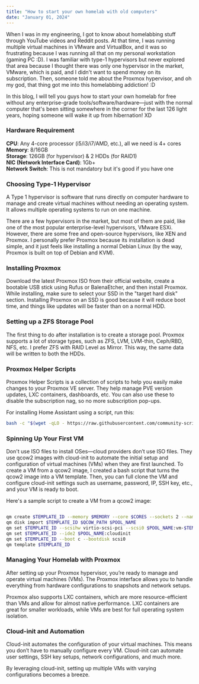 ```yaml
---
title: "How to start your own homelab with old computers"
date: "January 01, 2024"
---
```


When I was in my engineering, I got to know about homelabbing stuff through YouTube videos and Reddit posts. At that time, I was running multiple virtual machines in VMware and VirtualBox, and it was so frustrating because I was running all that on my personal workstation (gaming PC :D). I was familiar with type-1 hypervisors but never explored that area because I thought there was only one hypervisor in the market, VMware, which is paid, and I didn't want to spend money on its subscription. Then, someone told me about the Proxmox hypervisor, and oh my god, that thing got me into this homelabbing addiction! :D

In this blog, I will tell you guys how to start your own homelab for free without any enterprise-grade tools/software/hardware—just with the normal computer that's been sitting somewhere in the corner for the last 126 light years, hoping someone will wake it up from hibernation! XD

### Hardware Requirement

**CPU**: Any 4-core processor (i5/i3/i7/AMD, etc.), all we need is 4+ cores  
**Memory**: 8/16GB  
**Storage**: 126GB (for hypervisor) & 2 HDDs (for RAID1)  
**NIC (Network Interface Card)**: 1Gb+  
**Network Switch**: This is not mandatory but it's good if you have one  

### Choosing Type-1 Hypervisor

A Type 1 hypervisor is software that runs directly on computer hardware to manage and create virtual machines without needing an operating system. It allows multiple operating systems to run on one machine.

There are a few hypervisors in the market, but most of them are paid, like one of the most popular enterprise-level hypervisors, VMware ESXi. However, there are some free and open-source hypervisors, like XEN and Proxmox. I personally prefer Proxmox because its installation is dead simple, and it just feels like installing a normal Debian Linux (by the way, Proxmox is built on top of Debian and KVM).

### Installing Proxmox

Download the latest Proxmox ISO from their official website, create a bootable USB stick using Rufus or BalenaEtcher, and then install Proxmox. While installing, make sure to select your SSD in the "target hard disk" section. Installing Proxmox on an SSD is good because it will reduce boot time, and things like updates will be faster than on a normal HDD.

### Setting up a ZFS Storage Pool

The first thing to do after installation is to create a storage pool. Proxmox supports a lot of storage types, such as ZFS, LVM, LVM-thin, Ceph/RBD, NFS, etc. I prefer ZFS with RAID Level as Mirror. This way, the same data will be written to both the HDDs.

### Proxmox Helper Scripts

Proxmox Helper Scripts is a collection of scripts to help you easily make changes to your Proxmox VE server. They help manage PVE version updates, LXC containers, dashboards, etc. You can also use these to disable the subscription nag, so no more subscription pop-ups.

For installing Home Assistant using a script, run this:

```bash
bash -c "$(wget -qLO - https://raw.githubusercontent.com/community-scripts/ProxmoxVE/a4a1821822f0f00fde56bc9b1ebe7204f5e01c08/install/homeassistant-core-install.sh)"
```

### Spinning Up Your First VM

Don't use ISO files to install OSes—cloud providers don’t use ISO files. They use qcow2 images with cloud-init to automate the initial setup and configuration of virtual machines (VMs) when they are first launched. To create a VM from a qcow2 image, I created a bash script that turns the qcow2 image into a VM template. Then, you can full clone the VM and configure cloud-init settings such as username, password, IP, SSH key, etc., and your VM is ready to boot.

Here's a sample script to create a VM from a qcow2 image:

```bash

qm create $TEMPLATE_ID --memory $MEMORY --core $CORES --sockets 2 --name $TEMPLATE_NAME --net0 virtio,bridge=vmbr0
qm disk import $TEMPLATE_ID $QCOW_PATH $POOL_NAME
qm set $TEMPLATE_ID --scsihw virtio-scsi-pci --scsi0 $POOL_NAME:vm-$TEMPLATE_ID-disk-0
qm set $TEMPLATE_ID --ide2 $POOL_NAME:cloudinit
qm set $TEMPLATE_ID --boot c --bootdisk scsi0
qm template $TEMPLATE_ID

```

### Managing Your Homelab with Proxmox

After setting up your Proxmox hypervisor, you’re ready to manage and operate virtual machines (VMs). The Proxmox interface allows you to handle everything from hardware configurations to snapshots and network setups.

Proxmox also supports LXC containers, which are more resource-efficient than VMs and allow for almost native performance. LXC containers are great for smaller workloads, while VMs are best for full operating system isolation.


### Cloud-init and Automation

Cloud-init automates the configuration of your virtual machines. This means you don’t have to manually configure every VM. Cloud-init can automate user settings, SSH key setups, network configurations, and much more.

By leveraging cloud-init, setting up multiple VMs with varying configurations becomes a breeze.